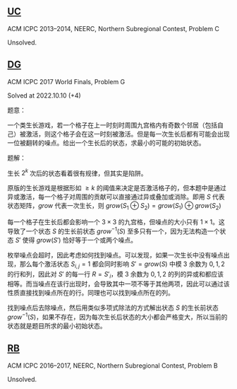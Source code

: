 ## [UC](https://codeforces.com/gym/100269/problem/C)
ACM ICPC 2013–2014, NEERC, Northern Subregional Contest, Problem C

Unsolved.

## [DG](https://codeforces.com/gym/101471/problem/G)
ACM ICPC 2017 World Finals, Problem G

Solved at 2022.10.10 (+4)

题意：

一个类生长游戏，若一个格子在上一时刻时周围九宫格内有奇数个邻居（包括自己）被激活，则这个格子会在这一时刻被激活。但是每一次生长后都有可能会出现一位被翻转的噪点。给出一个生长后的状态，求最小的可能的初始状态。

题解：

生长 $2^k$ 次后的状态看着很有规律，但其实是陷阱。

原版的生长游戏是根据形如 $\ge k$ 的阈值来决定是否激活格子的，但本题中是通过异或激活，每一个格子对周围的贡献可以直接通过异或叠加或消除。即用 $S$ 代表状态矩阵，$grow$ 代表一次生长，则 $grow(S_1\oplus S_2)=grow(S_1)\oplus grow(S_2)$

每一个格子在生长后都会影响一个 $3\times 3$ 的九宫格，但噪点的大小只有 $1\times 1$。这导致了一个状态 $S$ 的生长前状态 $grow^{-1}(S)$ 至多只有一个，因为无法构造一个状态 $S'$ 使得 $grow(S')$ 恰好等于一个或两个噪点。

枚举噪点会超时，因此考虑如何找到噪点。可以发现，如果一次生长中没有噪点出现，那么每个激活状态 $S_{i,j}=1$ 都会同时影响 $S'=grow(S)$ 中模 $3$ 余数为 $0,1,2$ 的行和列，因此对 $S'$ 的每一行 $R=S'_i$，模 $3$ 余数为 $0,1,2$ 的列的异或和都应该相等。而当噪点在该行出现时，会导致其中一项不等于其他两项，因此可以通过该性质直接找到噪点所在的行。同理也可以找到噪点所在的列。

找到噪点后去除噪点，然后用类似多项式除法的方式解出状态 $S$ 的生长前状态 $grow^{-1}(S)$，如果不存在，因为每次生长后状态的大小都会严格变大，所以当前的状态就是题目所求的最小初始状态。

## [RB](https://codeforces.com/gym/101142/problem/B)
ACM ICPC 2016–2017, NEERC, Northern Subregional Contest, Problem B

Unsolved.